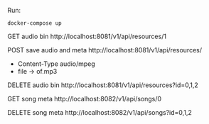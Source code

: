 Run:
 ```
 docker-compose up
 ```
















GET audio bin
http://localhost:8081/v1/api/resources/1

POST save audio and meta
http://localhost:8081/v1/api/resources/
- Content-Type audio/mpeg
- file -> of.mp3

DELETE audio bin
http://localhost:8081/v1/api/resources?id=0,1,2



GET song meta
http://localhost:8082/v1/api/songs/0

DELETE song meta
http://localhost:8082/v1/api/songs?id=0,1,2
